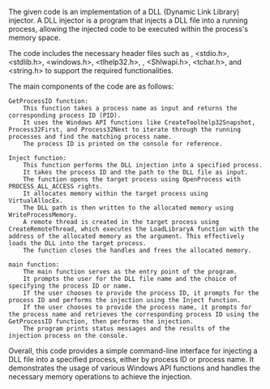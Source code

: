 The given code is an implementation of a DLL (Dynamic Link Library) injector. A DLL injector is a program that injects a DLL file into a running process, allowing the injected code to be executed within the process's memory space.

The code includes the necessary header files such as <iostream>, <stdio.h>, <stdlib.h>, <windows.h>, <tlhelp32.h>, <iomanip>, <Shlwapi.h>, <tchar.h>, and <string.h> to support the required functionalities.

The main components of the code are as follows:

    GetProcessID function:
        This function takes a process name as input and returns the corresponding process ID (PID).
        It uses the Windows API functions like CreateToolhelp32Snapshot, Process32First, and Process32Next to iterate through the running processes and find the matching process name.
        The process ID is printed on the console for reference.

    Inject function:
        This function performs the DLL injection into a specified process.
        It takes the process ID and the path to the DLL file as input.
        The function opens the target process using OpenProcess with PROCESS_ALL_ACCESS rights.
        It allocates memory within the target process using VirtualAllocEx.
        The DLL path is then written to the allocated memory using WriteProcessMemory.
        A remote thread is created in the target process using CreateRemoteThread, which executes the LoadLibraryA function with the address of the allocated memory as the argument. This effectively loads the DLL into the target process.
        The function closes the handles and frees the allocated memory.

    main function:
        The main function serves as the entry point of the program.
        It prompts the user for the DLL file name and the choice of specifying the process ID or name.
        If the user chooses to provide the process ID, it prompts for the process ID and performs the injection using the Inject function.
        If the user chooses to provide the process name, it prompts for the process name and retrieves the corresponding process ID using the GetProcessID function, then performs the injection.
        The program prints status messages and the results of the injection process on the console.

Overall, this code provides a simple command-line interface for injecting a DLL file into a specified process, either by process ID or process name. It demonstrates the usage of various Windows API functions and handles the necessary memory operations to achieve the injection.
